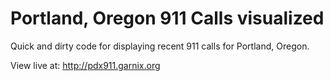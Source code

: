 Portland, Oregon 911 Calls visualized
======

Quick and dirty code for displaying recent 911 calls for Portland, Oregon.

View live at: http://pdx911.garnix.org
